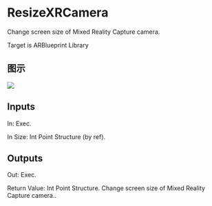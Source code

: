 # ResizeXRCamera

Change screen size of Mixed Reality Capture camera.

Target is ARBlueprint Library

## 图示

![]($-20221218-17555897.png)

## Inputs

In: Exec.

In Size: Int Point Structure (by ref).  

## Outputs

Out: Exec.

Return Value: Int Point Structure. Change screen size of Mixed Reality Capture camera..

